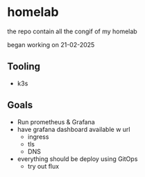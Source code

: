 # homelab

the repo contain all the congif of my homelab

began working on 21-02-2025

## Tooling

* k3s 

## Goals

* Run prometheus & Grafana
* have grafana dashboard available w url
  * ingress
  * tls
  * DNS
* everything should be deploy using GitOps
  * try out flux
